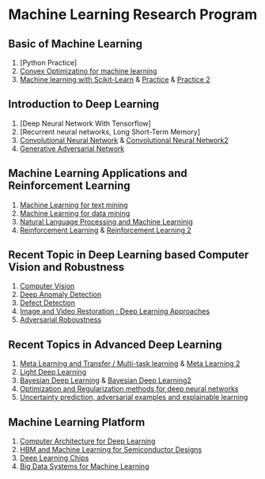 # Machine Learning Research Program

## Basic of Machine Learning 
1. [Python Practice]
2. [Convex Optimizatino for machine learning](https://github.com/naxda/Convex-Optimization-Practice)
3. [Machine learning with Scikit-Learn](https://github.com/naxda/Machine-Learning-With-Scikit-Learn) 
& [Practice](https://github.com/naxda/Machine-learning-with-Scikit-Learn-2) & [Practice 2](https://github.com/naxda/Scikit-Learn-Practice)

## Introduction to Deep Learning
1. [Deep Neural Network With Tensorflow]
2. [Recurrent neural networks, Long Short-Term Memory]
3. [Convolutional Neural Network](https://github.com/naxda/Convolutional-Neural-Network)
& [Convolutional Neural Network2](https://github.com/naxda/Convolutional-Neural-Network-2)
4. [Generative Adversarial Network](https://github.com/naxda/Generative-Adversarial-Network)

## Machine Learning Applications and Reinforcement Learning
1. [Machine Learning for text mining](https://github.com/naxda/Machine-Learning-for-Text-mining)
2. [Machine Learning for data mining](https://github.com/naxda/Machine-Learning-for-Data-Mining)
3. [Natural Language Processing and Machine Learninig](https://github.com/naxda/Natural-Language-Processing-and-machine-learning)
4. [Reinforcement Learning](https://github.com/naxda/Reinforcement-Learning)
& [Reinforcement Learning 2](https://github.com/naxda/Reinforcement-Learning-setup)

## Recent Topic in Deep Learning based Computer Vision and Robustness
1. [Computer Vision](https://github.com/naxda/Computer-Vision)
2. [Deep Anomaly Detection](https://github.com/naxda/Anormaly-Detection)
3. [Defect Detection](https://github.com/naxda/Defect-Detection)
4. [Image and Video Restoration : Deep Learning Approaches](https://github.com/naxda/Image-and-Video-Restoration_Deep-Learning-Approaches)
5. [Adversarial Roboustness](https://github.com/naxda/Convex-Optimization-for-Machine-Learning_Adversarial-Robustness)

## Recent Topics in Advanced Deep Learning
1. [Meta Learning and Transfer / Multi-task learning](https://github.com/naxda/Meta-Learning-and-Transfer-Multi-Task-Learning)
   & [Meta Learning 2](https://github.com/naxda/Meta-Learning-and-Transfer-Multi-Task-Learning-2)
2. [Light Deep Learning](https://github.com/naxda/Light-Deep-Learning)
3. [Bayesian Deep Learning](https://github.com/naxda/Bayesian-Deep-Learning-1)
   & [Bayesian Deep Learning2](https://github.com/naxda/Bayesian-Deep-Learning-2)
4. [Optimization and Regularization methods for deep neural networks](https://github.com/naxda/Optimization-and-Regularization-methods-for-deep-neural-networks)
5. [Uncertainty prediction, adversarial examples and explainable learning](https://github.com/naxda/Uncertainty-Prediction-Adverarial-examples-and-explainable-learning)

## Machine Learning Platform
1. [Computer Architecture for Deep Learning](https://github.com/naxda/Computer-Architecture-for-Deep-Learning)
2. [HBM and Machine Learning for Semiconductor Designs](https://github.com/naxda/HBM-and-Machine-Learning-for-semiconductor)
3. [Deep Learning Chips](https://github.com/naxda/Deep-Learning-Chips)
4. [Big Data Systems for Machine Learning](https://github.com/naxda/Big-Data-System-for-Machine-Learning)
